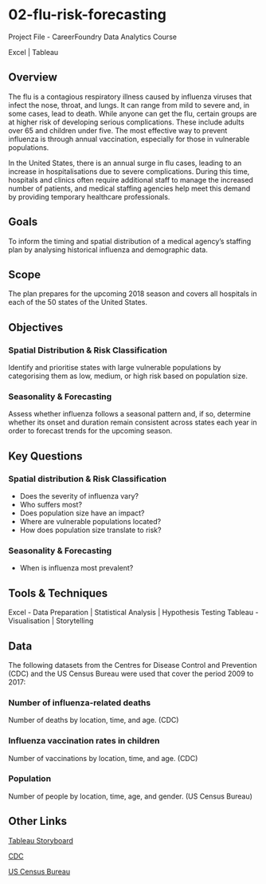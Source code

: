 # 02-flu-risk-forecasting
Project File - CareerFoundry Data Analytics Course

Excel | Tableau


## Overview
The flu is a contagious respiratory illness caused by influenza viruses that infect the nose, throat, and lungs. It can range from mild to severe and, in some cases, lead to death. While anyone can get the flu, certain groups are at higher risk of developing serious complications. These include adults over 65 and children under five. The most effective way to prevent influenza is through annual vaccination, especially for those in vulnerable populations.

In the United States, there is an annual surge in flu cases, leading to an increase in hospitalisations due to severe complications. During this time, hospitals and clinics often require additional staff to manage the increased number of patients, and medical staffing agencies help meet this demand by providing temporary healthcare professionals.

## Goals
To inform the timing and spatial distribution of a medical agency’s staffing plan by analysing historical influenza and demographic data.

## Scope
The plan prepares for the upcoming 2018 season and covers all hospitals in each of the 50 states of the United States.

## Objectives
### Spatial Distribution & Risk Classification
Identify and prioritise states with large vulnerable populations by categorising them as low, medium, or high risk based on population size.
### Seasonality & Forecasting
Assess whether influenza follows a seasonal pattern and, if so, determine whether its onset and duration remain consistent across states each year in order to forecast trends for the upcoming season.

## Key Questions
### Spatial distribution & Risk Classification
- Does the severity of influenza vary?
- Who suffers most?
- Does population size have an impact?
- Where are vulnerable populations located?
- How does population size translate to risk?
### Seasonality & Forecasting
- When is influenza most prevalent?

## Tools & Techniques
Excel - Data Preparation | Statistical Analysis | Hypothesis Testing
Tableau - Visualisation | Storytelling

## Data
The following datasets from the Centres for Disease Control and Prevention (CDC) and the US Census Bureau were used that cover the period 2009 to 2017:
### Number of influenza-related deaths
Number of deaths by location, time, and age. (CDC)
### Influenza vaccination rates in children
Number of vaccinations by location, time, and age. (CDC)
### Population
Number of people by location, time, age, and gender. (US Census Bureau)

## Other Links
[Tableau Storyboard](https://public.tableau.com/views/InfluenzaSeason_17337130832630/Story1?:language=en-GB&:sid=&:redirect=auth&:display_count=n&:origin=viz_share_link)

[CDC](https://wonder.cdc.gov/ucd-icd10.html)

[US Census Bureau](https://data.census.gov)
